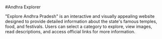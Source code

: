 #Andhra Explorer

"Explore Andhra Pradesh" is an interactive and visually appealing website designed to provide detailed information about the state's famous temples, food, and festivals. Users can select a category to explore, view images, read descriptions, and access official links for more information.
